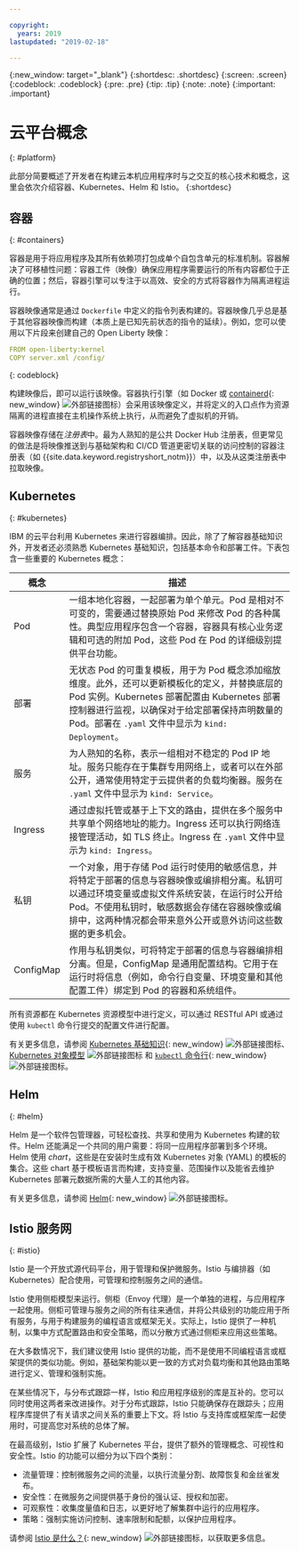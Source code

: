 ```yaml
---

copyright:
  years: 2019
lastupdated: "2019-02-18"

---
```


{:new_window: target="_blank"}
{:shortdesc: .shortdesc}
{:screen: .screen}
{:codeblock: .codeblock}
{:pre: .pre}
{:tip: .tip}
{:note: .note}
{:important: .important}

# 云平台概念
{: #platform}

此部分简要概述了开发者在构建云本机应用程序时与之交互的核心技术和概念，这里会依次介绍容器、Kubernetes、Helm 和 Istio。
{:shortdesc}

## 容器
{: #containers}

容器是用于将应用程序及其所有依赖项打包成单个自包含单元的标准机制。容器解决了可移植性问题：容器工件（映像）确保应用程序需要运行的所有内容都位于正确的位置；然后，容器引擎可以专注于以高效、安全的方式将容器作为隔离进程运行。

容器映像通常是通过 `Dockerfile` 中定义的指令列表构建的。容器映像几乎总是基于其他容器映像而构建（本质上是已知先前状态的指令的延续）。例如，您可以使用以下片段来创建自己的 Open Liberty 映像：

```yaml
FROM open-liberty:kernel
COPY server.xml /config/
```
{: codeblock}

构建映像后，即可以运行该映像。容器执行引擎（如 Docker 或 [containerd](https://containerd.io/){: new_window} ![外部链接图标](../icons/launch-glyph.svg "外部链接图标")）会采用该映像定义，并将定义的入口点作为资源隔离的进程直接在主机操作系统上执行，从而避免了虚拟机的开销。

容器映像存储在*注册表*中。最为人熟知的是公共 Docker Hub 注册表，但更常见的做法是将映像推送到与基础架构和 CI/CD 管道更密切关联的访问控制的容器注册表（如 {{site.data.keyword.registryshort_notm}}）中，以及从这类注册表中拉取映像。

## Kubernetes
{: #kubernetes}

IBM 的云平台利用 Kubernetes 来进行容器编排。因此，除了了解容器基础知识外，开发者还必须熟悉 Kubernetes 基础知识，包括基本命令和部署工件。下表包含一些重要的 Kubernetes 概念：

|概念|描述|
|---------|-------------|
|Pod|一组本地化容器，一起部署为单个单元。Pod 是相对不可变的，需要通过替换原始 Pod 来修改 Pod 的各种属性。典型应用程序包含一个容器，容器具有核心业务逻辑和可选的附加 Pod，这些 Pod 在 Pod 的详细级别提供平台功能。|
|部署|无状态 Pod 的可重复模板，用于为 Pod 概念添加缩放维度。此外，还可以更新模板化的定义，并替换底层的 Pod 实例。Kubernetes 部署配置由 Kubernetes 部署控制器进行监视，以确保对于给定部署保持声明数量的 Pod。部署在 `.yaml` 文件中显示为 `kind: Deployment`。|
|服务|为人熟知的名称，表示一组相对不稳定的 Pod IP 地址。服务只能存在于集群专用网络上，或者可以在外部公开，通常使用特定于云提供者的负载均衡器。服务在 `.yaml` 文件中显示为 `kind: Service`。|
|Ingress|通过虚拟托管或基于上下文的路由，提供在多个服务中共享单个网络地址的能力。Ingress 还可以执行网络连接管理活动，如 TLS 终止。Ingress 在 `.yaml` 文件中显示为 `kind: Ingress`。|
|私钥|一个对象，用于存储 Pod 运行时使用的敏感信息，并将特定于部署的信息与容器映像或编排相分离。私钥可以通过环境变量或虚拟文件系统安装，在运行时公开给 Pod。不使用私钥时，敏感数据会存储在容器映像或编排中，这两种情况都会带来意外公开或意外访问这些数据的更多机会。|
|ConfigMap|作用与私钥类似，可将特定于部署的信息与容器编排相分离。但是，ConfigMap 是通用配置结构。它用于在运行时将信息（例如，命令行自变量、环境变量和其他配置工件）绑定到 Pod 的容器和系统组件。| 

所有资源都在 Kubernetes 资源模型中进行定义，可以通过 RESTful API 或通过使用 `kubectl` 命令行提交的配置文件进行配置。

有关更多信息，请参阅 [Kubernetes 基础知识](https://kubernetes.io/docs/tutorials/kubernetes-basics/){: new_window} ![外部链接图标](../icons/launch-glyph.svg "外部链接图标")、[Kubernetes 对象模型](https://kubernetes.io/docs/concepts/overview/working-with-objects/kubernetes-objects/) ![外部链接图标](../icons/launch-glyph.svg "外部链接图标") 和 [`kubectl` 命令行](https://kubernetes.io/docs/reference/kubectl/overview/){: new_window} ![外部链接图标](../icons/launch-glyph.svg "外部链接图标")。 

## Helm
{: #helm}

Helm 是一个软件包管理器，可轻松查找、共享和使用为 Kubernetes 构建的软件。Helm 还能满足一个共同的用户需要：将同一应用程序部署到多个环境。Helm 使用 *chart*，这些是在安装时生成有效 Kubernetes 对象 (YAML) 的模板的集合。这些 chart 基于模板语言而构建，支持变量、范围操作以及能省去维护 Kubernetes 部署元数据所需的大量人工的其他内容。

有关更多信息，请参阅 [Helm](https://helm.sh/){: new_window} ![外部链接图标](../icons/launch-glyph.svg "外部链接图标")。

## Istio 服务网
{: #istio}

Istio 是一个开放式源代码平台，用于管理和保护微服务。Istio 与编排器（如 Kubernetes）配合使用，可管理和控制服务之间的通信。

Istio 使用侧柜模型来运行。侧柜（Envoy 代理）是一个单独的进程，与应用程序一起使用。侧柜可管理与服务之间的所有往来通信，并将公共级别的功能应用于所有服务，与用于构建服务的编程语言或框架无关。实际上，Istio 提供了一种机制，以集中方式配置路由和安全策略，而以分散方式通过侧柜来应用这些策略。

在大多数情况下，我们建议使用 Istio 提供的功能，而不是使用不同编程语言或框架提供的类似功能。例如，基础架构能以更一致的方式对负载均衡和其他路由策略进行定义、管理和强制实施。

在某些情况下，与分布式跟踪一样，Istio 和应用程序级别的库是互补的。您可以同时使用这两者来改进操作。对于分布式跟踪，Istio 只能确保存在跟踪头；应用程序库提供了有关请求之间关系的重要上下文。将 Istio 与支持库或框架库一起使用时，可提高您对系统的总体了解。

在最高级别，Istio 扩展了 Kubernetes 平台，提供了额外的管理概念、可视性和安全性。Istio 的功能可以细分为以下四个类别：

* 流量管理：控制微服务之间的流量，以执行流量分割、故障恢复和金丝雀发布。
* 安全性：在微服务之间提供基于身份的强认证、授权和加密。
* 可观察性：收集度量值和日志，以更好地了解集群中运行的应用程序。
* 策略：强制实施访问控制、速率限制和配额，以保护应用程序。

请参阅 [Istio 是什么？](https://istio.io/docs/concepts/what-is-istio/){: new_window} ![外部链接图标](../icons/launch-glyph.svg "外部链接图标")，以获取更多信息。




